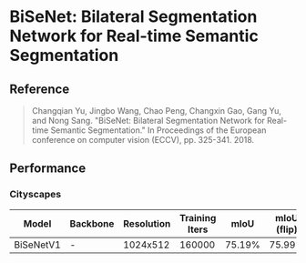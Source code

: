 # BiSeNet: Bilateral Segmentation Network for Real-time Semantic Segmentation

## Reference

> Changqian Yu, Jingbo Wang, Chao Peng, Changxin Gao, Gang Yu, and Nong Sang. "BiSeNet: Bilateral Segmentation Network for Real-time Semantic Segmentation." In Proceedings of the European conference on computer vision (ECCV), pp. 325-341. 2018.

## Performance

### Cityscapes

| Model | Backbone | Resolution | Training Iters | mIoU | mIoU (flip) | mIoU (ms+flip) | Links |
|-|-|-|-|-|-|-|-|
|BiSeNetV1|-|1024x512|160000|75.19%|75.99%|76.81%|[model](https://bj.bcebos.com/paddleseg/dygraph/cityscapes/bisenetv1_cityscapes_1024x512_160k/model.pdparams)\|[log](https://bj.bcebos.com/paddleseg/dygraph/cityscapes/bisenetv1_cityscapes_1024x512_160k/train.log)\|[vdl](https://www.paddlepaddle.org.cn/paddle/visualdl/service/app/scalar?id=d2807bd39677b369ee84054e46a3df96)|
